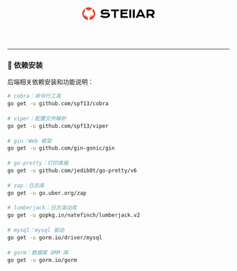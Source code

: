 <!--suppress HtmlDeprecatedAttribute -->
<br>

<div align="center">
  <img height="30" src="./images/logo.png"/>
</div>

<br>

<p align="center">
  <a>
    <img src="https://img.shields.io/badge/-Golang 1.23-blue?style=flat-square&logo=go&logoColor=white" alt="">
  </a>
  <a>
    <img src="https://img.shields.io/badge/-Gin-blue?style=flat-square&logo=gin&logoColor=white" alt="">
  </a>
  <a>
    <img src="https://img.shields.io/badge/-MySQL-blue?style=flat-square&logo=mysql&logoColor=white" alt="">
  </a>
  <a>
    <img src="https://img.shields.io/badge/-Redis-c14438?style=flat-square&logo=redis&logoColor=white" alt="">
  </a>
</p>

<hr>

### 🎉 依赖安装

后端相关依赖安装和功能说明：

```bash
# cobra：命令行工具
go get -u github.com/spf13/cobra

# viper：配置文件解析
go get -u github.com/spf13/viper

# gin：Web 框架
go get -u github.com/gin-gonic/gin

# go-pretty：打印表格
go get -u github.com/jedib0t/go-pretty/v6

# zap：日志库
go get -u go.uber.org/zap

# lumberjack：日志滚动库
go get -u gopkg.in/natefinch/lumberjack.v2

# mysql：mysql 驱动
go get -u gorm.io/driver/mysql

# gorm：数据库 ORM 库
go get -u gorm.io/gorm
```

